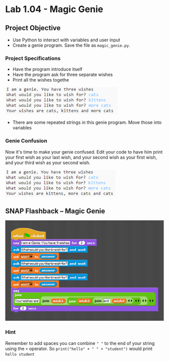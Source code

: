# Lab 1.04 - Magic Genie

## Project Objective

* Use Python to interact with variables and user input
* Create a genie program. Save the file as `magic_genie.py`.

### Project Specifications

* Have the program introduce itself
* Have the program ask for three separate wishes
* Print all the wishes togethe

![magic_genie_output](magic_genie_output.png)

* There are some repeated strings in this genie program. Move those into variables

### Genie Confusion

Now it's time to make your genie confused. Edit your code to have him print your first wish as your last wish, and your second wish as your first wish, and your third wish as your second wish.

  ![magic_genie_output_confused](magic_genie_output_confused.png)

## SNAP Flashback – Magic Genie

![Genie Code - Snap](GenieProgram%20-%20Code.png)

### Hint

Remember to add spaces you can combine `" "`  to the end of your string using the `+` operator. So `print("hello" + " " + "student")` would print `hello student`
